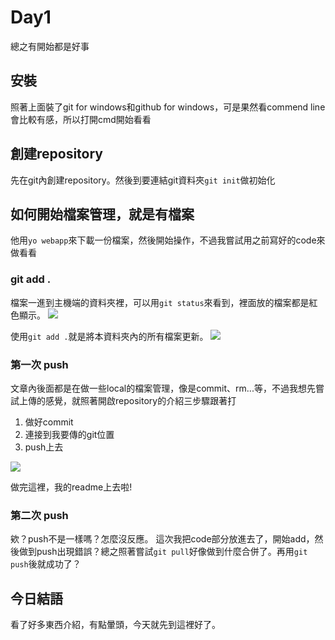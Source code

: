 # Day1
總之有開始都是好事
## 安裝
照著上面裝了git for windows和github for windows，可是果然看commend line會比較有感，所以打開cmd開始看看
## 創建repository
先在git內創建repository。然後到要連結git資料夾`git init`做初始化
## 如何開始檔案管理，就是有檔案
他用`yo webapp`來下載一份檔案，然後開始操作，不過我嘗試用之前寫好的code來做看看
### git add .
檔案一進到主機端的資料夾裡，可以用`git status`來看到，裡面放的檔案都是紅色顯示。
![](https://i.imgur.com/inWm2cA.png)

使用`git add .`就是將本資料夾內的所有檔案更新。
![](https://i.imgur.com/EBJZD55.png)
 
### 第一次 push
文章內後面都是在做一些local的檔案管理，像是commit、rm...等，不過我想先嘗試上傳的感覺，就照著開啟repository的介紹三步驟跟著打
1. 做好commit
2. 連接到我要傳的git位置
3. push上去

![](https://i.imgur.com/e39GDFr.png)

做完這裡，我的readme上去啦!
### 第二次 push
欸？push不是一樣嗎？怎麼沒反應。
這次我把code部分放進去了，開始add，然後做到push出現錯誤？總之照著嘗試`git pull`好像做到什麼合併了。再用`git push`後就成功了？

## 今日結語
看了好多東西介紹，有點暈頭，今天就先到這裡好了。
